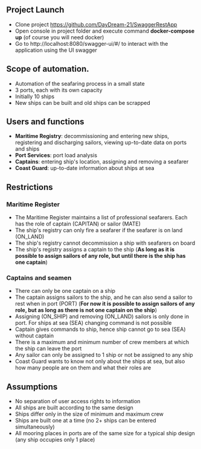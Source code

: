## Project Launch

* Clone project https://github.com/DayDream-21/SwaggerRestApp
* Open console in project folder and execute command **docker-compose up** (of course you will need docker)
* Go to http://localhost:8080/swagger-ui/#/ to interact with the application using the UI swagger

## Scope of automation.

* Automation of the seafaring process in a small state
* 3 ports, each with its own capacity
* Initially 10 ships
* New ships can be built and old ships can be scrapped

## Users and functions

* **Maritime Registry**: decommissioning and entering new ships, registering and discharging sailors, viewing up-to-date data on 
  ports and ships
* **Port Services**: port load analysis
* **Captains**: entering ship's location, assigning and removing a seafarer
* **Coast Guard**: up-to-date information about ships at sea

## Restrictions

### Maritime Register
* The Maritime Register maintains a list of professional seafarers. Each has the role of captain (CAPITAN) or sailor
  (MATE)
* The ship's registry can only fire a seafarer if the seafarer is on land (ON_LAND)
* The ship's registry cannot decommission a ship with seafarers on board
* The ship's registry assigns a captain to the ship (**As long as it is possible to assign sailors of any role, but until there is 
  the ship has one captain**)

### Captains and seamen
* There can only be one captain on a ship
* The captain assigns sailors to the ship, and he can also send a sailor to rest when in port (PORT) (**For now
  it is possible to assign sailors of any role, but as long as there is not one captain on the ship**)
* Assigning (ON_SHIP) and removing (ON_LAND) sailors is only done in port. For ships at sea (SEA) changing
  command is not possible
* Captain gives commands to ship, hence ship cannot go to sea (SEA) without captain
* There is a maximum and minimum number of crew members at which the ship can leave the port
* Any sailor can only be assigned to 1 ship or not be assigned to any ship
* Coast Guard wants to know not only about the ships at sea, but also how many people are on them and what their roles are

## Assumptions 

* No separation of user access rights to information
* All ships are built according to the same design 
* Ships differ only in the size of minimum and maximum crew
* Ships are built one at a time (no 2+ ships can be entered simultaneously) 
* All mooring places in ports are of the same size for a typical ship design (any ship occupies only 1 place)
